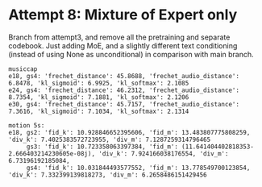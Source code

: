 
# Attempt 8: Mixture of Expert only
Branch from attempt3, and remove all the pretraining and separate codebook. Just adding MoE, and
a slightly different text conditioning (instead of using None as unconditional) in comparison with 
main branch.

    musiccap
    e18, gs4: 'frechet_distance': 45.8688, 'frechet_audio_distance': 6.8478, 'kl_sigmoid': 6.9925, 'kl_softmax': 2.1085
    e24, gs4: 'frechet_distance': 46.2312, 'frechet_audio_distance': 8.7354, 'kl_sigmoid': 7.1881, 'kl_softmax': 2.1206
    e30, gs4: 'frechet_distance': 45.7157, 'frechet_audio_distance': 7.3616, 'kl_sigmoid': 7.1034, 'kl_softmax': 2.1314

    motion 5s:
    e18, gs2: 'fid_k': 10.928846652395606, 'fid_m': 13.483807775808259, 'div_k': 7.4025383572723955, 'div_m': 7.1287259314796465
         gs3: 'fid_k': 10.723358063397384, 'fid_m': (11.641404402818353-2.666403214230605e-08j), 'div_k': 7.924166038176554, 'div_m': 6.73196192185084,
         gs4: 'fid_k': 10.031844493577552, 'fid_m': 13.778549700123854, 'div_k': 7.332399139818273, 'div_m': 6.2658486151429456
